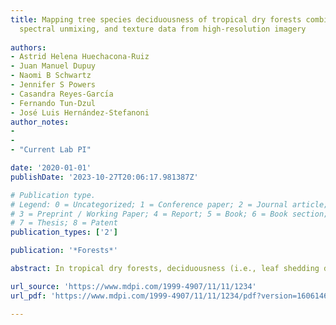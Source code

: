 ```yaml
---
title: Mapping tree species deciduousness of tropical dry forests combining reflectance,
  spectral unmixing, and texture data from high-resolution imagery
  
authors:
- Astrid Helena Huechacona-Ruiz
- Juan Manuel Dupuy
- Naomi B Schwartz
- Jennifer S Powers
- Casandra Reyes-Garcı́a
- Fernando Tun-Dzul
- José Luis Hernández-Stefanoni
author_notes:
- 
-
- "Current Lab PI"

date: '2020-01-01'
publishDate: '2023-10-27T20:06:17.981387Z'

# Publication type.
# Legend: 0 = Uncategorized; 1 = Conference paper; 2 = Journal article;
# 3 = Preprint / Working Paper; 4 = Report; 5 = Book; 6 = Book section;
# 7 = Thesis; 8 = Patent
publication_types: ['2']

publication: '*Forests*'

abstract: In tropical dry forests, deciduousness (i.e., leaf shedding during the dry season) is an important adaptation of plants to cope with water limitation, which helps trees adjust to seasonal drought. Deciduousness is also a critical factor determining the timing and duration of carbon fixation rates, and affecting energy, water, and carbon balance. Therefore, quantifying deciduousness is vital to understand important ecosystem processes in tropical dry forests. The aim of this study was to map tree species deciduousness in three types of tropical dry forests along a precipitation gradient in the Yucatan Peninsula using Sentinel-2 imagery. We propose an approach that combines reflectance of visible and near-infrared bands, normalized difference vegetation index (NDVI), spectral unmixing deciduous fraction, and several texture metrics to estimate the spatial distribution of tree species deciduousness. Deciduousness in the study area was highly variable and decreased along the precipitation gradient, while the spatial variation in deciduousness among sites followed an inverse pattern, ranging from 91.5 to 43.3% and from 3.4 to 9.4% respectively from the northwest to the southeast of the peninsula. Most of the variation in deciduousness was predicted jointly by spectral variables and texture metrics, but texture metrics had a higher exclusive contribution. Moreover, including texture metrics as independent variables increased the variance of deciduousness explained by the models from R2 = 0.56 to R2 = 0.60 and the root mean square error (RMSE) was reduced from 16.9% to 16.2%. We present the first spatially continuous deciduousness map of the three most important vegetation types in the Yucatan Peninsula using high-resolution imagery.

url_source: 'https://www.mdpi.com/1999-4907/11/11/1234'
url_pdf: 'https://www.mdpi.com/1999-4907/11/11/1234/pdf?version=1606146933'

---
```

